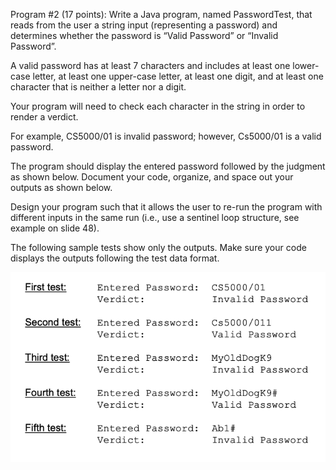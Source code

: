 Program #2 (17 points): 
Write a Java program, named PasswordTest, that reads from the user a string input (representing a password) and determines whether the password is “Valid Password” or “Invalid Password”. 

A valid password has at least 7 characters and includes at least one lower-case letter, at least one upper-case letter, at least one digit, and at least one character that is neither a letter nor a digit. 

Your program will need to check each character in the string in order to render a verdict. 

For example, CS5000/01 is invalid password; however, Cs5000/01 is a valid password. 

The program should display the entered password followed by the judgment as shown below.
Document your code, organize, and space out your outputs as shown below. 

Design your program such that it allows the user to re-run the program with different inputs in the same run (i.e., use a sentinel loop structure, see example on slide 48). 

The following sample tests show only the outputs. Make sure your code displays the outputs following the test data format.


![Alt text](image-1.png)